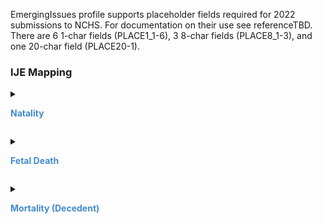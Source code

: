 EmergingIssues profile supports placeholder fields required for 2022 submissions to NCHS.
                For documentation on their use see referenceTBD.
                There are 6 1-char fields (PLACE1_1-6), 3 8-char fields (PLACE8_1-3), and one 20-char field (PLACE20-1).
<style>
 .context-menu {cursor: context-menu; color: #438bca;}
 .context-menu:hover {opacity: 0.5;}
</style>
### IJE Mapping
<details>

<summary>

<strong class='context-menu' > Natality </strong>

</summary>
<table class='grid'>
<thead>
  <tr>
    <th style='text-align: center'><strong>Use Case</strong></th>
    <th><strong>#</strong></th>
    <th><strong>Description</strong></th>
    <th><strong>IJE Name</strong></th>
    <th><strong>Field</strong></th>
    <th><strong>Type</strong></th>
    <th><strong>Value Set/Comments</strong></th>
  </tr>
</thead>
<tbody>
<tr>
  <td style='text-align: center'>Natality</td>
  <td>342</td>
  <td>Blank for One-Byte Field 1</td>
  <td>PLACE1_1</td>
  <td>component[EmergingIssue1_1].value</td>
  <td>string(1)</td>
  <td></td>
</tr>
<tr>
  <td style='text-align: center'>Natality</td>
  <td>343</td>
  <td>Blank for One-Byte Field 2</td>
  <td>PLACE1_2</td>
  <td>component[EmergingIssue1_2].value</td>
  <td>string(1)</td>
  <td></td>
</tr>
<tr>
  <td style='text-align: center'>Natality</td>
  <td>344</td>
  <td>Blank for One-Byte Field 3</td>
  <td>PLACE1_3</td>
  <td>component[EmergingIssue1_3].value</td>
  <td>string(1)</td>
  <td></td>
</tr>
<tr>
  <td style='text-align: center'>Natality</td>
  <td>345</td>
  <td>Blank for One-Byte Field 4</td>
  <td>PLACE1_4</td>
  <td>component[EmergingIssue1_4].value</td>
  <td>string(1)</td>
  <td></td>
</tr>
<tr>
  <td style='text-align: center'>Natality</td>
  <td>346</td>
  <td>Blank for One-Byte Field 5</td>
  <td>PLACE1_5</td>
  <td>component[EmergingIssue1_5].value</td>
  <td>string(1)</td>
  <td></td>
</tr>
<tr>
  <td style='text-align: center'>Natality</td>
  <td>347</td>
  <td>Blank for One-Byte Field 6</td>
  <td>PLACE1_6</td>
  <td>component[EmergingIssue1_6].value</td>
  <td>string(1)</td>
  <td></td>
</tr>
<tr>
  <td style='text-align: center'>Natality</td>
  <td>348</td>
  <td>Blank for Eight-Byte Field 1</td>
  <td>PLACE8_1</td>
  <td>component[EmergingIssue8_1].value</td>
  <td>string(8)</td>
  <td></td>
</tr>
<tr>
  <td style='text-align: center'>Natality</td>
  <td>349</td>
  <td>Blank for Eight-Byte Field 2</td>
  <td>PLACE8_2</td>
  <td>component[EmergingIssue8_2].value</td>
  <td>string(8)</td>
  <td></td>
</tr>
<tr>
  <td style='text-align: center'>Natality</td>
  <td>350</td>
  <td>Blank for Eight-Byte Field 3</td>
  <td>PLACE8_3</td>
  <td>component[EmergingIssue8_3].value</td>
  <td>string(8)</td>
  <td></td>
</tr>
<tr>
  <td style='text-align: center'>Natality</td>
  <td>351</td>
  <td>Blank for Twenty-Byte Field</td>
  <td>PLACE20</td>
  <td>component[EmergingIssue20].value</td>
  <td>string(20)</td>
  <td></td>
</tr>

</tbody>
</table>

</details>
<p></p>

<details>

<summary>

<strong class='context-menu'> Fetal Death </strong>

</summary>
<table class='grid'>
<thead>
  <tr>
    <th style='text-align: center'><strong>Use Case</strong></th>
    <th><strong>#</strong></th>
    <th><strong>Description</strong></th>
    <th><strong>IJE Name</strong></th>
    <th><strong>Field</strong></th>
    <th><strong>Type</strong></th>
    <th><strong>Value Set/Comments</strong></th>
  </tr>
</thead>
<tbody>
<tr>
  <td style='text-align: center'>Fetal Death</td>
  <td>354</td>
  <td>Blank for One-Byte Field 1</td>
  <td>PLACE1_1</td>
  <td>component[EmergingIssue1_1].value</td>
  <td>string(1)</td>
  <td></td>
</tr>
<tr>
  <td style='text-align: center'>Fetal Death</td>
  <td>355</td>
  <td>Blank for One-Byte Field 2</td>
  <td>PLACE1_2</td>
  <td>component[EmergingIssue1_2].value</td>
  <td>string(1)</td>
  <td></td>
</tr>
<tr>
  <td style='text-align: center'>Fetal Death</td>
  <td>356</td>
  <td>Blank for One-Byte Field 3</td>
  <td>PLACE1_3</td>
  <td>component[EmergingIssue1_3].value</td>
  <td>string(1)</td>
  <td></td>
</tr>
<tr>
  <td style='text-align: center'>Fetal Death</td>
  <td>357</td>
  <td>Blank for One-Byte Field 4</td>
  <td>PLACE1_4</td>
  <td>component[EmergingIssue1_4].value</td>
  <td>string(1)</td>
  <td></td>
</tr>
<tr>
  <td style='text-align: center'>Fetal Death</td>
  <td>358</td>
  <td>Blank for One-Byte Field 5</td>
  <td>PLACE1_5</td>
  <td>component[EmergingIssue1_5].value</td>
  <td>string(1)</td>
  <td></td>
</tr>
<tr>
  <td style='text-align: center'>Fetal Death</td>
  <td>359</td>
  <td>Blank for One-Byte Field 6</td>
  <td>PLACE1_6</td>
  <td>component[EmergingIssue1_6].value</td>
  <td>string(1)</td>
  <td></td>
</tr>
<tr>
  <td style='text-align: center'>Fetal Death</td>
  <td>360</td>
  <td>Blank for Eight-Byte Field 1</td>
  <td>PLACE8_1</td>
  <td>component[EmergingIssue8_1].value</td>
  <td>string(8)</td>
  <td></td>
</tr>
<tr>
  <td style='text-align: center'>Fetal Death</td>
  <td>361</td>
  <td>Blank for Eight-Byte Field 2</td>
  <td>PLACE8_2</td>
  <td>component[EmergingIssue8_2].value</td>
  <td>string(8)</td>
  <td></td>
</tr>
<tr>
  <td style='text-align: center'>Fetal Death</td>
  <td>362</td>
  <td>Blank for Eight-Byte Field 3</td>
  <td>PLACE8_3</td>
  <td>component[EmergingIssue8_3].value</td>
  <td>string(8)</td>
  <td></td>
</tr>
<tr>
  <td style='text-align: center'>Fetal Death</td>
  <td>363</td>
  <td>Blank for Twenty-Byte Field</td>
  <td>PLACE20</td>
  <td>component[EmergingIssue20].value</td>
  <td>string(20)</td>
  <td></td>
</tr>

</tbody>
</table>

</details>
<p></p>

<details>

<summary>

<strong class='context-menu'> Mortality (Decedent) </strong>

</summary>
<table class='grid'>
<thead>
  <tr>
    <th style='text-align: center'><strong>Use Case</strong></th>
    <th><strong>#</strong></th>
    <th><strong>Description</strong></th>
    <th><strong>IJE Name</strong></th>
    <th><strong>Field</strong></th>
    <th><strong>Type</strong></th>
    <th><strong>Value Set/Comments</strong></th>
  </tr>
</thead>
<tbody>
<tr>
  <td style='text-align: center'>Mortality</td>
  <td>248</td>
  <td>Blank for One-Byte Field 1</td>
  <td>PLACE1_1</td>
  <td>component[EmergingIssue1_1].value</td>
  <td>string(1)</td>
  <td></td>
</tr>
<tr>
  <td style='text-align: center'>Mortality</td>
  <td>249</td>
  <td>Blank for One-Byte Field 2</td>
  <td>PLACE1_2</td>
  <td>component[EmergingIssue1_2].value</td>
  <td>string(1)</td>
  <td></td>
</tr>
<tr>
  <td style='text-align: center'>Mortality</td>
  <td>250</td>
  <td>Blank for One-Byte Field 3</td>
  <td>PLACE1_3</td>
  <td>component[EmergingIssue1_3].value</td>
  <td>string(1)</td>
  <td></td>
</tr>
<tr>
  <td style='text-align: center'>Mortality</td>
  <td>251</td>
  <td>Blank for One-Byte Field 4</td>
  <td>PLACE1_4</td>
  <td>component[EmergingIssue1_4].value</td>
  <td>string(1)</td>
  <td></td>
</tr>
<tr>
  <td style='text-align: center'>Mortality</td>
  <td>252</td>
  <td>Blank for One-Byte Field 5</td>
  <td>PLACE1_5</td>
  <td>component[EmergingIssue1_5].value</td>
  <td>string(1)</td>
  <td></td>
</tr>
<tr>
  <td style='text-align: center'>Mortality</td>
  <td>253</td>
  <td>Blank for One-Byte Field 6</td>
  <td>PLACE1_6</td>
  <td>component[EmergingIssue1_6].value</td>
  <td>string(1)</td>
  <td></td>
</tr>
<tr>
  <td style='text-align: center'>Mortality</td>
  <td>254</td>
  <td>Blank for Eight-Byte Field 1</td>
  <td>PLACE8_1</td>
  <td>component[EmergingIssue8_1].value</td>
  <td>string(8)</td>
  <td></td>
</tr>
<tr>
  <td style='text-align: center'>Mortality</td>
  <td>255</td>
  <td>Blank for Eight-Byte Field 2</td>
  <td>PLACE8_2</td>
  <td>component[EmergingIssue8_2].value</td>
  <td>string(8)</td>
  <td></td>
</tr>
<tr>
  <td style='text-align: center'>Mortality</td>
  <td>256</td>
  <td>Blank for Eight-Byte Field 3</td>
  <td>PLACE8_3</td>
  <td>component[EmergingIssue8_3].value</td>
  <td>string(8)</td>
  <td></td>
</tr>
<tr>
  <td style='text-align: center'>Mortality</td>
  <td>257</td>
  <td>Blank for Twenty-Byte Field</td>
  <td>PLACE20</td>
  <td>component[EmergingIssue20].value</td>
  <td>string(20)</td>
  <td></td>
</tr>

</tbody>
</table>

</details>
<p></p>

